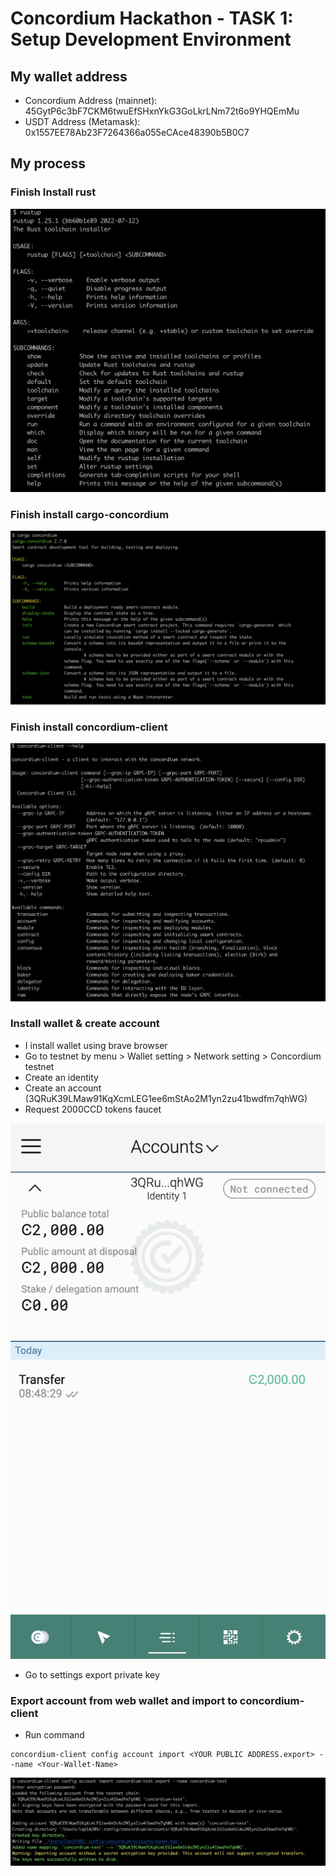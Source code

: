 # Concordium Hackathon - TASK 1: Setup Development Environment

## My wallet address
- Concordium Address (mainnet): 45GytP6c3bF7CKM6twuEfSHxnYkG3GoLkrLNm72t6o9YHQEmMu 
- USDT Address (Metamask): 0x1557EE78Ab23F7264366a055eCAce48390b5B0C7 

## My process

### Finish Install rust
![Rustup](./img/rustup.png)

### Finish install cargo-concordium
![Cargo-concordium](./img/cargo-concordium.png)

### Finish install concordium-client
![Concordium-client](./img/concordium-client.png)

### Install wallet & create account
- I install wallet using brave browser
- Go to testnet by menu > Wallet setting > Network setting > Concordium testnet
- Create an identity
- Create an account (3QRuK39LMaw91KqXcmLEG1ee6mStAo2M1yn2zu41bwdfm7qhWG)
- Request 2000CCD tokens faucet

![Concordium-wallet](./img/concordium-wallet.png)

- Go to settings export private key

### Export account from web wallet and import to concordium-client
- Run command
```
concordium-client config account import <YOUR PUBLIC ADDRESS.export> --name <Your-Wallet-Name>
```

![import-test](./img/import-test.png)



